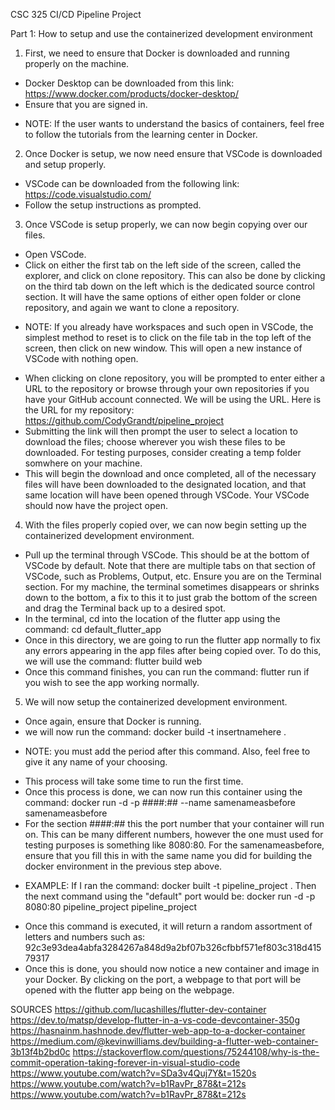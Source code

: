 CSC 325 CI/CD Pipeline Project 

Part 1: How to setup and use the containerized development environment

1) First, we need to ensure that Docker is downloaded and running properly on the machine.
- Docker Desktop can be downloaded from this link: https://www.docker.com/products/docker-desktop/ 
- Ensure that you are signed in.
* NOTE: If the user wants to understand the basics of containers, feel free to follow the tutorials from the learning center in Docker.

2) Once Docker is setup, we now need ensure that VSCode is downloaded and setup properly.
- VSCode can be downloaded from the following link: https://code.visualstudio.com/
- Follow the setup instructions as prompted.

3) Once VSCode is setup properly, we can now begin copying over our files.
- Open VSCode.
- Click on either the first tab on the left side of the screen, called the explorer, and click on clone repository.  This can also be done by clicking on the third tab down on the left which is the dedicated source control section. It will have the same options of either open folder or clone repository, and again we want to clone a repository.
* NOTE: If you already have workspaces and such open in VSCode, the simplest method to reset is to click on the file tab in the top left of the screen, then click on new window.  This will open a new instance of VSCode with nothing open.
- When clicking on clone repository, you will be prompted to enter either a URL to the repository or browse through your own repositories if you have your GitHub account connected.  We will be using the URL.  Here is the URL for my repository: https://github.com/CodyGrandt/pipeline_project
- Submitting the link will then prompt the user to select a location to download the files; choose wherever you wish these files to be downloaded.  For testing purposes, consider creating a temp folder somwhere on your machine.
- This will begin the download and once completed, all of the necessary files will have been downloaded to the designated location, and that same location will have been opened through VSCode.  Your VSCode should now have the project open.

4) With the files properly copied over, we can now begin setting up the containerized development environment.
- Pull up the terminal through VSCode.  This should be at the bottom of VSCode by default.  Note that there are multiple tabs on that section of VSCode, such as Problems, Output, etc. Ensure you are on the Terminal section.  For my machine, the terminal sometimes disappears or shrinks down to the bottom, a fix to this it to just grab the bottom of the screen and drag the Terminal back up to a desired spot.
- In the terminal, cd into the location of the flutter app using the command: cd default_flutter_app
- Once in this directory, we are going to run the flutter app normally to fix any errors appearing in the app files after being copied over.  To do this, we will use the command: flutter build web
- Once this command finishes, you can run the command: flutter run if you wish to see the app working normally.

5) We will now setup the containerized development environment.
- Once again, ensure that Docker is running.
- we will now run the command: docker build -t insertnamehere . 
* NOTE: you must add the period after this command. Also, feel free to give it any name of your choosing.
- This process will take some time to run the first time.
- Once this process is done, we can now run this container using the command: docker run -d -p ####:## --name samenameasbefore samenameasbefore
- For the section ####:## this the port number that your container will run on.  This can be many different numbers, however the one must used for testing purposes is something like 8080:80.  For the samenameasbefore, ensure that you fill this in with the same name you did for building the docker environment in the previous step above.
* EXAMPLE: If I ran the command: docker built -t pipeline_project .
Then the next command using the "default" port would be: docker run -d -p 8080:80 pipeline_project pipeline_project
- Once this command is executed, it will return a random assortment of letters and numbers such as: 92c3e93dea4abfa3284267a848d9a2bf07b326cfbbf571ef803c318d41579317
- Once this is done, you should now notice a new container and image in your Docker.  By clicking on the port, a webpage to that port will be opened with the flutter app being on the webpage.

SOURCES
https://github.com/lucashilles/flutter-dev-container
https://dev.to/matsp/develop-flutter-in-a-vs-code-devcontainer-350g
https://hasnainm.hashnode.dev/flutter-web-app-to-a-docker-container
https://medium.com/@kevinwilliams.dev/building-a-flutter-web-container-3b13f4b2bd0c
https://stackoverflow.com/questions/75244108/why-is-the-commit-operation-taking-forever-in-visual-studio-code
https://www.youtube.com/watch?v=SDa3v4Quj7Y&t=1520s
https://www.youtube.com/watch?v=b1RavPr_878&t=212s
https://www.youtube.com/watch?v=b1RavPr_878&t=212s
